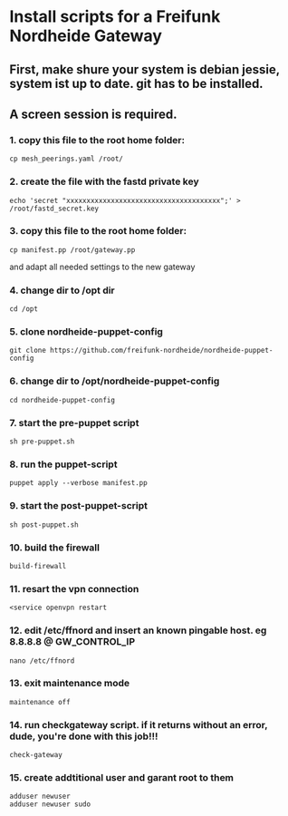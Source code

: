 # Install scripts for a Freifunk Nordheide Gateway

## First, make shure your system is debian jessie, system ist up to date. git has to be installed.
## A screen session is required. 

### 1. copy this file to the root home folder:
    cp mesh_peerings.yaml /root/

### 2. create the file with the fastd private key
    echo 'secret "xxxxxxxxxxxxxxxxxxxxxxxxxxxxxxxxxxxxxx";' > /root/fastd_secret.key

### 3. copy this file to the root home folder:
    cp manifest.pp /root/gateway.pp
and adapt all needed settings to the new gateway

### 4. change dir to /opt dir
    cd /opt
    
### 5. clone nordheide-puppet-config
    git clone https://github.com/freifunk-nordheide/nordheide-puppet-config

### 6. change dir to /opt/nordheide-puppet-config
    cd nordheide-puppet-config

### 7. start the pre-puppet script
    sh pre-puppet.sh
    
### 8. run the puppet-script
    puppet apply --verbose manifest.pp
    
### 9. start the post-puppet-script
    sh post-puppet.sh
    
### 10. build the firewall
    build-firewall
    
### 11. resart the vpn connection
    <service openvpn restart
    
### 12. edit /etc/ffnord and insert an known pingable host. eg 8.8.8.8 @ GW_CONTROL_IP
    nano /etc/ffnord
    
### 13. exit maintenance mode
    maintenance off
    
### 14. run checkgateway script. if it returns without an error, dude, you're done with this job!!!
    check-gateway

### 15. create addtitional user and garant root to them

    adduser newuser
    adduser newuser sudo
